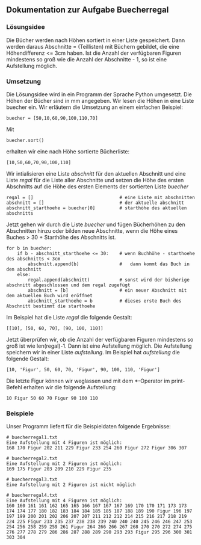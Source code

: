 ## Dokumentation zur Aufgabe Buecherregal

### Lösungsidee

Die Bücher werden nach Höhen sortiert in einer Liste gespeichert.
Dann werden daraus Abschnitte = (Teillisten) mit Büchern gebildet, die
eine Höhendifferenz <= 3cm haben. Ist die Anzahl der verfügbaren Figuren
mindestens so groß wie die Anzahl der Abschnitte - 1,
so ist eine Aufstellung möglich.

### Umsetzung

Die Lösungsidee wird in ein Programm der Sprache Python umgesetzt.
Die Höhen der Bücher sind in mm angegeben. Wir lesen die Höhen in eine Liste buecher ein.
Wir erläutern die Umsetzung an einem einfachen Beispiel:

```
buecher = [50,10,60,90,100,110,70]
```

Mit

```
buecher.sort()
```

erhalten wir eine nach Höhe sortierte Bücherliste:

```
[10,50,60,70,90,100,110]
```

Wir intialisieren eine Liste _abschnitt_ für den aktuellen Abschnitt und eine Liste _regal_
für die Liste aller Abschnitte und setzen die Höhe des ersten Abschnitts auf die Höhe des ersten
Elements der sortierten Liste _buecher_

```
regal = []                                # eine Liste mit abschnitten
abschnitt = []                            # der aktuelle abschnitt
abschnitt_starthoehe = buecher[0]         # starthöhe des aktuellen abschnitts
```

Jetzt gehen wir durch die Liste _buecher_ und fügen Bücherhöhen zu den Abschnitten hinzu oder bilden
neue Abschnitte, wenn die Höhe eines Buches > 30 + Starthöhe des Abschnitts ist.

```
for b in buecher:
    if b - abschnitt_starthoehe <= 30:    # wenn Buchhöhe - starthoehe des abschnitts < 3cm
        abschnitt.append(b)               #   dann kommt das Buch in den abschnitt
    else:
        regal.append(abschnitt)           # sonst wird der bisherige abschnitt abgeschlossen und dem regal zugefügt
        abschnitt = [b]                   # ein neuer Abschnitt mit dem aktuellen Buch wird eröffnet
        abschnitt_starthoehe = b          # dieses erste Buch des Abschnitt bestimmt die starthoehe
```

Im Beispiel hat die Liste _regal_ die folgende Gestalt:

```
[[10], [50, 60, 70], [90, 100, 110]]
```

Jetzt überprüfen wir, ob die Anzahl der verfügbaren Figuren mindestens so groß
ist wie len(regal)-1. Dann ist eine Aufstellung möglich. Die Aufstellung
speichern wir in einer Liste _aufstellung_. Im Beispiel hat _aufstellung_ die
folgende Gestalt:

```
[10, 'Figur', 50, 60, 70, 'Figur', 90, 100, 110, 'Figur']
```

Die letzte Figur können wir weglassen und mit dem \*-Operator im print-Befehl
erhalten wir die folgende Aufstellung:

```
10 Figur 50 60 70 Figur 90 100 110
```

### Beispiele

Unser Programm liefert für die Beispieldaten folgende Ergebnisse:

```
# buecherregal1.txt
Eine Aufstellung mit 4 Figuren ist möglich:
168 170 Figur 202 211 229 Figur 233 254 260 Figur 272 Figur 306 307
```

```
# buecherregal2.txt
Eine Aufstellung mit 2 Figuren ist möglich:
169 175 Figur 203 209 210 229 Figur 235
```

```
# buecherregal3.txt
Eine Aufstellung mit 2 Figuren ist nicht möglich
```

```
# buecherregal4.txt
Eine Aufstellung mit 4 Figuren ist möglich:
160 160 161 161 162 165 165 166 167 167 167 169 170 170 171 173 173 174 174 177 180 182 183 184 184 185 185 187 188 189 190 Figur 196 197 197 199 200 201 202 206 207 207 211 212 212 214 215 216 217 218 219 224 225 Figur 233 235 237 238 238 239 240 240 240 245 246 246 247 253 254 256 258 259 259 261 Figur 264 266 266 267 268 270 270 272 274 275 276 277 278 279 286 286 287 288 289 290 293 293 Figur 295 296 300 301 303 304

```
